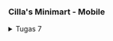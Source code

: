 ### Cilla's Minimart - Mobile

<details>
<summary>Tugas 7</summary>

**Jelaskan apa yang dimaksud dengan stateless widget dan stateful widget, dan jelaskan perbedaan dari keduanya.**

Stateless widget merupakan widget yang tidak memiliki state, sehingga widget tidak bisa berubah/memperbarui tampilan dengan sendirinya melalui aksi internal. Stateless widget hanya dapat berubah dari event eksternal pada widget parent di widget tree. Stateless widget juga hanya memiliki properti `final` yang didefinisikan ketika proses konstruksi, dan hanya itu yang digunakan untuk membangun tampilan di layar perangkat.

Stateful widget merupakan widget yang dapat mengubah tampilannya dengan sendirinya secara dinamis selama siklus hidupnya. Stateful widget bersifat immutable (tidak dapat diubah langsung), namun memiliki sebuah class bernama `State` yang menyimpan informasi atau keadaan terbaru dari widget tersebut. Class `State` ini yang memungkinkan Stateful Widget untuk memperbarui tampilannya sendiri berdasarkan perubahan internal, seperti respons terhadap interaksi pengguna atau perubahan data. Pembaharuan dapat dilakukan dengan method `setState()`.

Perbedaan antara stateless dan stateful widget terletak di cara mereka dapat berubah. Stateless Widget hanya dapat berubah sebagai respons terhadap event eksternal dari parent widget, sehingga tampilannya statis dan tidak dipengaruhi oleh keadaan internalnya. Stateful widget dapat berubah dengan sendirinya secara dinamis menggunakan class `State`.

**Sebutkan widget apa saja yang kamu gunakan pada proyek ini dan jelaskan fungsinya.**

- MaterialApp: container utama aplikasi flutter untuk mengatur tema seluruh aplikasi
- Scaffold: struktur dasar 
- AppBar: bagian atas halaman yang dapat menampilkan judul, icon, dan lainnya.
- Column: menyusun widget secara vertikal.
- Row: menyusun widget secara horizontal.
- GridView: menampilkan item dalam tata letak grid.
- Card: membuat kartu yang menampilkan informasi.
- ItemCard: menampilkan tombol dalam bentuk kartu berisi icon dan text.
- InkWell: meng-handle event dari ItemCard dan menampilkan pesan pada SnackBar.
- SnackBar: menampilkan pesan yang bersifat sementara

**Apa fungsi dari setState()? Jelaskan variabel apa saja yang dapat terdampak dengan fungsi tersebut.**

setState() berguna untuk pembaharuan pada UI Stateful Widget. Ketika fungsi dipanggil, flutter akan dipicu untuk rebuild (memanggil fungsi `build()`) dengan memperbarui tampilan dengan data yang sudah berubah. Variabel yang terdampak dengan fungsi `setState()` adalah variabel yang disimpan dalam state dari Stateful Widget.

**Jelaskan perbedaan antara const dengan final.**

Perbedaan utama antara `const` dan `final` terletak pada kapan nilai variabel diinisialisasi dan fleksibilitasnya. Untuk `const`, nilai variabel harus sudah diketahui/bersifat konstan ketika compile-time/kode dikompilasi. Sementara, nilai variabel dengan properti `final` lebih fleksibel karena boleh baru diketahui ketika runtime/kode berjalan. Kedua properti ini sama-sama membuat nilai variabel tidak dapat diubah setelah pertama diinisialisasi, namun `const` bersifat compile-time constant (lebih cocok untuk objek yang benar-benar tidak akan berubah karena dibagikan di memori), sementara `final` bersifat runtime constant (lebih fleksibel untuk nilai yang diketahui belakangan). 

**Jelaskan bagaimana cara kamu mengimplementasikan checklist-checklist di atas.**

1. Membuat proyek baru Flutter

Menjalankan command `flutter create e_commerce` di terminal untuk membuat proyek Flutter baru.

2. Membuat tiga tombol dengan ikon dan teks yang diingini

Pada file `menu.dart`, dibuat class `ItemHomePage` yang berisi tombol dalam bentuk `ItemCard` yang mempunyai properti `name`, `icon`, `color`. Ketiga tombol disusun dalam layout grid menggunakan GridView. 

3. Membuat ketiga tombol berwarna beda.
   
Untuk membedakan warna setiap tombol, atribut baru yaitu `color` ditambahkan ke `ItemHomepage`. Lalu, pada list `ItemHomepage` di class MyHomepage setiap `ItemHomepage` didefinisikan warnanya.  

4. Menampilkan Snackbar yang berisi pesan ketika tombol ditekan.
   
Pada ItemCard terdapat widget `InkWell` yang memiliki fungsi onTap untuk menampilkan `SnackBar` (pesan sementara) yang berbeda-beda sesuai tombol yang ditekan.

</details>

